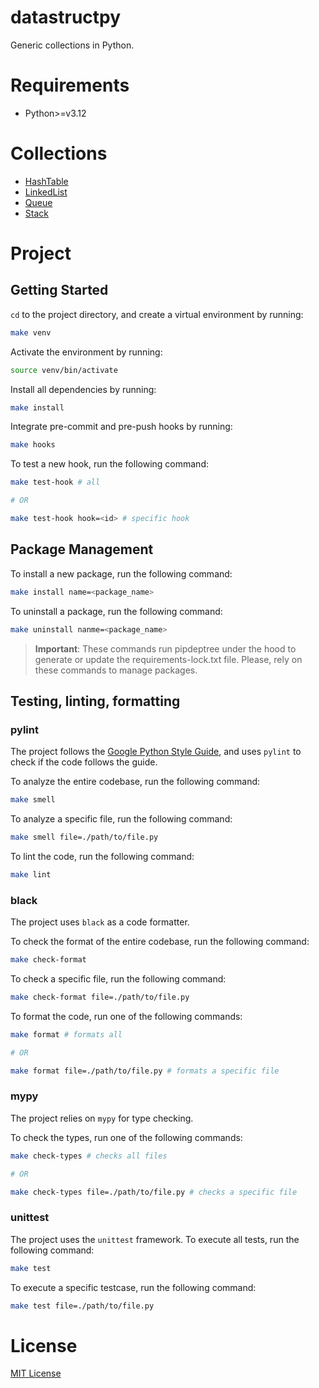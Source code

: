 # datastructpy

Generic collections in Python.

# Requirements

- Python>=v3.12

# Collections

- [HashTable](./src/datastructpy/hash_table.py)
- [LinkedList](./src/datastructpy/linked_list.py)
- [Queue](./src/datastructpy/queue.py)
- [Stack](./src/datastructpy/stack.py)

# Project

## Getting Started

`cd` to the project directory, and create a virtual environment by running:

```sh
make venv
```

Activate the environment by running:

```sh
source venv/bin/activate
```

Install all dependencies by running:

```sh
make install
```

Integrate pre-commit and pre-push hooks by running:

```sh
make hooks
```

To test a new hook, run the following command:

```sh
make test-hook # all

# OR

make test-hook hook=<id> # specific hook
```

## Package Management

To install a new package, run the following command:

```sh
make install name=<package_name>
```

To uninstall a package, run the following command:

```sh
make uninstall nanme=<package_name>
```

> **Important**: These commands run pipdeptree under the hood to generate or update the requirements-lock.txt file. Please, rely on these commands to manage packages.

## Testing, linting, formatting

### pylint

The project follows the [Google Python Style Guide](https://google.github.io/styleguide/pyguide.html), and uses `pylint` to check if the code follows the guide.

To analyze the entire codebase, run the following command:

```sh
make smell
```

To analyze a specific file, run the following command:

```sh
make smell file=./path/to/file.py
```

To lint the code, run the following command:

```sh
make lint
```

### black

The project uses `black` as a code formatter.

To check the format of the entire codebase, run the following command:

```sh
make check-format
```

To check a specific file, run the following command:

```sh
make check-format file=./path/to/file.py
```

To format the code, run one of the following commands:

```sh
make format # formats all

# OR

make format file=./path/to/file.py # formats a specific file
```

### mypy

The project relies on `mypy` for type checking.

To check the types, run one of the following commands:

```sh
make check-types # checks all files

# OR

make check-types file=./path/to/file.py # checks a specific file
```

### unittest

The project uses the `unittest` framework. To execute all tests, run the following command:

```sh
make test
```

To execute a specific testcase, run the following command:

```sh
make test file=./path/to/file.py
```

# License

[MIT License](LICENSE)

